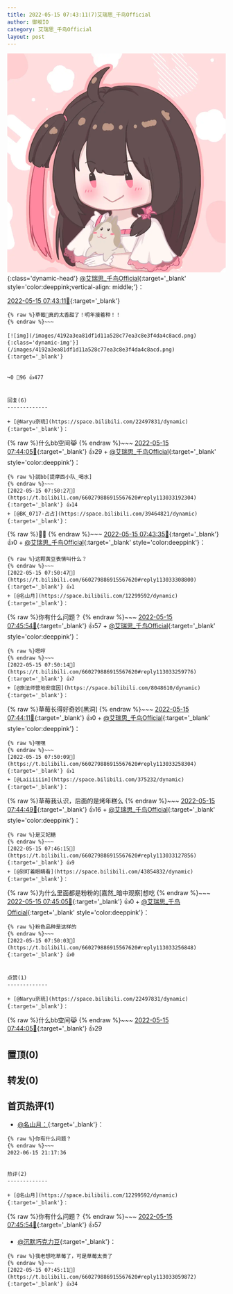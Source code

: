 ```yaml
---
title: 2022-05-15 07:43:11(7)艾瑞思_千鸟Official
author: 御坂IO
category: 艾瑞思_千鸟Official
layout: post
---
```


![img](/images/7e08840c56f251de28bdf766b647bd5fe9a5d50a.jpg){:class='dynamic-head'}
[@艾瑞思_千鸟Official](https://space.bilibili.com/1090010845/dynamic){:target='_blank' style='color:deeppink;vertical-align: middle;'}：

[2022-05-15 07:43:11🔗](https://t.bilibili.com/660279886915567620){:target='_blank'}

~~~
{% raw %}草莓🍓真的太香甜了！明年接着种！！
{% endraw %}~~~

[![img](/images/4192a3ea81df1d11a528c77ea3c8e3f4da4c8acd.png){:class='dynamic-img'}](/images/4192a3ea81df1d11a528c77ea3c8e3f4da4c8acd.png){:target='_blank'}


↪️0 💬96 👍477


回复(6)
-------------

+ [@Naryu奈琉](https://space.bilibili.com/22497831/dynamic){:target='_blank'}：
~~~
{% raw %}什么bb空间😹
{% endraw %}~~~
[2022-05-15 07:44:05🔗](https://t.bilibili.com/660279886915567620#reply113032935056){:target='_blank'} 👍29
    + [@艾瑞思_千鸟Official](https://space.bilibili.com/1090010845/dynamic){:target='_blank' style='color:deeppink'}：
~~~
{% raw %}就bb[提摩西小队_喝水]
{% endraw %}~~~
[2022-05-15 07:50:27🔗](https://t.bilibili.com/660279886915567620#reply113033192304){:target='_blank'} 👍14
+ [@BK_0717-占占](https://space.bilibili.com/39464821/dynamic){:target='_blank'}：
~~~
{% raw %}🍜🥺
{% endraw %}~~~
[2022-05-15 07:43:35🔗](https://t.bilibili.com/660279886915567620#reply113032999920){:target='_blank'} 👍0
    + [@艾瑞思_千鸟Official](https://space.bilibili.com/1090010845/dynamic){:target='_blank' style='color:deeppink'}：
~~~
{% raw %}这颗黄豆表情叫什么？
{% endraw %}~~~
[2022-05-15 07:50:47🔗](https://t.bilibili.com/660279886915567620#reply113033308800){:target='_blank'} 👍1
+ [@名山月](https://space.bilibili.com/12299592/dynamic){:target='_blank'}：
~~~
{% raw %}你有什么问题？
{% endraw %}~~~
[2022-05-15 07:45:54🔗](https://t.bilibili.com/660279886915567620#reply113033034112){:target='_blank'} 👍57
    + [@艾瑞思_千鸟Official](https://space.bilibili.com/1090010845/dynamic){:target='_blank' style='color:deeppink'}：
~~~
{% raw %}嗯哼
{% endraw %}~~~
[2022-05-15 07:50:14🔗](https://t.bilibili.com/660279886915567620#reply113033259776){:target='_blank'} 👍7
+ [@旅法师营地安度因](https://space.bilibili.com/8048610/dynamic){:target='_blank'}：
~~~
{% raw %}草莓长得好奇妙[黑洞]
{% endraw %}~~~
[2022-05-15 07:44:11🔗](https://t.bilibili.com/660279886915567620#reply113033044208){:target='_blank'} 👍0
    + [@艾瑞思_千鸟Official](https://space.bilibili.com/1090010845/dynamic){:target='_blank' style='color:deeppink'}：
~~~
{% raw %}嘿嘿
{% endraw %}~~~
[2022-05-15 07:50:09🔗](https://t.bilibili.com/660279886915567620#reply113033258304){:target='_blank'} 👍1
+ [@Laiiiiiin](https://space.bilibili.com/375232/dynamic){:target='_blank'}：
~~~
{% raw %}草莓我认识，后面的是烤年糕么
{% endraw %}~~~
[2022-05-15 07:44:49🔗](https://t.bilibili.com/660279886915567620#reply113033053952){:target='_blank'} 👍16
    + [@艾瑞思_千鸟Official](https://space.bilibili.com/1090010845/dynamic){:target='_blank' style='color:deeppink'}：
~~~
{% raw %}是艾妃糖
{% endraw %}~~~
[2022-05-15 07:46:15🔗](https://t.bilibili.com/660279886915567620#reply113033127856){:target='_blank'} 👍9
+ [@别盯着眼睛看](https://space.bilibili.com/43854832/dynamic){:target='_blank'}：
~~~
{% raw %}为什么里面都是粉粉的[嘉然_暗中观察]想吃
{% endraw %}~~~
[2022-05-15 07:45:05🔗](https://t.bilibili.com/660279886915567620#reply113033057952){:target='_blank'} 👍0
    + [@艾瑞思_千鸟Official](https://space.bilibili.com/1090010845/dynamic){:target='_blank' style='color:deeppink'}：
~~~
{% raw %}粉色品种是这样的
{% endraw %}~~~
[2022-05-15 07:50:03🔗](https://t.bilibili.com/660279886915567620#reply113033256848){:target='_blank'} 👍0


点赞(1)
-------------

+ [@Naryu奈琉](https://space.bilibili.com/22497831/dynamic){:target='_blank'}：
~~~
{% raw %}什么bb空间😹
{% endraw %}~~~
[2022-05-15 07:44:05🔗](https://t.bilibili.com/660279886915567620#reply113032935056){:target='_blank'} 👍29


置顶(0)
-------------



转发(0)
-------------



首页热评(1)
-------------

+ [@名山月：](https://space.bilibili.com/12299592/dynamic){:target='_blank'}：
~~~
{% raw %}你有什么问题？
{% endraw %}~~~
2022-06-15 21:17:36


热评(2)
-------------

+ [@名山月](https://space.bilibili.com/12299592/dynamic){:target='_blank'}：
~~~
{% raw %}你有什么问题？
{% endraw %}~~~
[2022-05-15 07:45:54🔗](https://t.bilibili.com/660279886915567620#reply113033034112){:target='_blank'} 👍57
+ [@沉默巧克力豆](https://space.bilibili.com/85158801/dynamic){:target='_blank'}：
~~~
{% raw %}我老想吃草莓了，可是草莓太贵了
{% endraw %}~~~
[2022-05-15 07:45:11🔗](https://t.bilibili.com/660279886915567620#reply113033059872){:target='_blank'} 👍34


